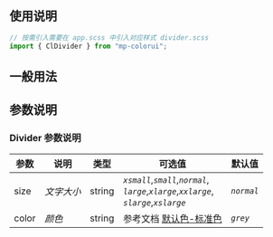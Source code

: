 ## 使用说明

```js
// 按需引入需要在 app.scss 中引入对应样式 divider.scss
import { ClDivider } from "mp-colorui";
```

## 一般用法

<CodeShow componentName='divider' />

## 参数说明

### Divider 参数说明

| 参数  | 说明       | 类型   | 可选值                                                                                              | 默认值     |
| ----- | ---------- | ------ | --------------------------------------------------------------------------------------------------- | ---------- |
| size  | _文字大小_ | string | _`xsmall`_,_`small`_,_`normal`_,<br />_`large`_,_`xlarge`_,_`xxlarge`_,<br />_`slarge`_,_`xslarge`_ | _`normal`_ |
| color | _颜色_     | string | 参考文档 [默认色-标准色](/mp-colorui-doc/home/color#标准色)                                                     | _`grey`_   |

<FloatPhone url="https://yinliangdream.github.io/mp-colorui-h5-demo/#/pages/components/divider/index" />
